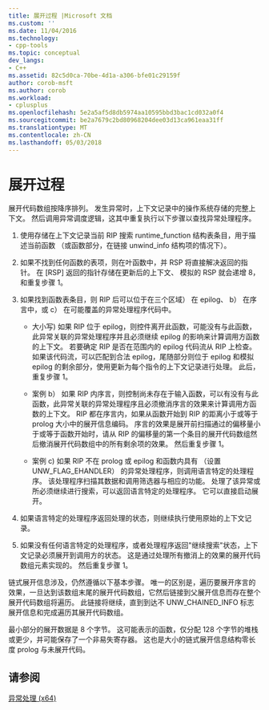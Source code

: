 ```yaml
---
title: 展开过程 |Microsoft 文档
ms.custom: ''
ms.date: 11/04/2016
ms.technology:
- cpp-tools
ms.topic: conceptual
dev_langs:
- C++
ms.assetid: 82c5d0ca-70be-4d1a-a306-bfe01c29159f
author: corob-msft
ms.author: corob
ms.workload:
- cplusplus
ms.openlocfilehash: 5e2a5af5d8db5974aa10595bbd3bac1cd032a0f4
ms.sourcegitcommit: be2a7679c2bd80968204dee03d13ca961eaa31ff
ms.translationtype: MT
ms.contentlocale: zh-CN
ms.lasthandoff: 05/03/2018
---
```

# <a name="unwind-procedure"></a>展开过程
展开代码数组按降序排列。 发生异常时，上下文记录中的操作系统存储的完整上下文。 然后调用异常调度逻辑，这其中重复执行以下步骤以查找异常处理程序。  
  
1.  使用存储在上下文记录当前 RIP 搜索 runtime_function 结构表条目，用于描述当前函数 （或函数部分，在链接 unwind_info 结构项的情况下）。  
  
2.  如果不找到任何函数的表项，则在叶函数中，并 RSP 将直接解决返回的指针。 在 [RSP] 返回的指针存储在更新后的上下文、 模拟的 RSP 就会递增 8，和重复步骤 1。  
  
3.  如果找到函数表条目，则 RIP 后可以位于在三个区域） 在 epilog、 b） 在序言中，或 c） 在可能覆盖的异常处理程序代码中。  
  
    -   大小写) 如果 RIP 位于 epilog，则控件离开此函数，可能没有与此函数，此异常关联的异常处理程序并且必须继续 epilog 的影响来计算调用方函数的上下文。 若要确定 RIP 是否在范围内的 epilog 代码流从 RIP 上检查。 如果该代码流，可以匹配到合法 epilog，尾随部分则位于 epilog 和模拟 epilog 的剩余部分，使用更新为每个指令的上下文记录进行处理。 此后，重复步骤 1。  
  
    -   案例 b） 如果 RIP 内序言，则控制尚未存在于输入函数，可以有没有与此函数，此异常关联的异常处理程序且必须撤消序言的效果来计算调用方函数的上下文。 RIP 都在序言内，如果从函数开始到 RIP 的距离小于或等于 prolog 大小中的展开信息编码。 序言的效果是展开前扫描通过的偏移量小于或等于函数开始时，请从 RIP 的偏移量的第一个条目的展开代码数组然后撤消展开代码数组中的所有剩余项的效果。 然后重复步骤 1。  
  
    -   案例 c) 如果 RIP 不在 prolog 或 epilog 和函数内具有 （设置 UNW_FLAG_EHANDLER） 的异常处理程序，则调用语言特定的处理程序。 该处理程序扫描其数据和调用筛选器与相应的功能。 处理了该异常或所必须继续进行搜索，可以返回语言特定的处理程序。 它可以直接启动展开。  
  
4.  如果语言特定的处理程序返回处理的状态，则继续执行使用原始的上下文记录。  
  
5.  如果没有任何语言特定的处理程序，或者处理程序返回"继续搜索"状态，上下文记录必须展开到调用方的状态。 这是通过处理所有撤消上的效果的展开代码数组元素实现的。 然后重复步骤 1。  
  
 链式展开信息涉及，仍然遵循以下基本步骤。 唯一的区别是，遍历要展开序言的效果，一旦达到该数组末尾的展开代码数组，它然后链接到父展开信息而存在整个展开代码数组将遍历。 此链接将继续，直到到达不 UNW_CHAINED_INFO 标志展开信息和完成遍历其展开代码数组。  
  
 最小部分的展开数据是 8 个字节。 这可能表示的函数，仅分配 128 个字节的堆栈或更少，并可能保存了一个非易失寄存器。 这也是大小的链式展开信息结构零长度 prolog 与未展开代码。  
  
## <a name="see-also"></a>请参阅  
 [异常处理 (x64)](../build/exception-handling-x64.md)